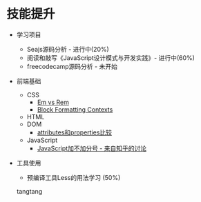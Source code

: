 # 技能提升


- 学习项目
	- Seajs源码分析 - 进行中(20%) 
	- 阅读和敲写《JavaScript设计模式与开发实践》- 进行中(60%)
	- freecodecamp源码分析 - 未开始
- 前端基础
	- CSS
		- [Em vs Rem](http://webdesign.tutsplus.com/tutorials/comprehensive-guide-when-to-use-em-vs-rem--cms-23984)
		- [Block Formatting Contexts](http://www.sitepoint.com/understanding-block-formatting-contexts-in-css/) 
	- HTML
	- DOM
		- [attributes和properties比较 ](https://github.com/tangyefei/blog/issues/1)
	- JavaScript
		- [JavaScript加不加分号 - 来自知乎的讨论](http://www.zhihu.com/question/20298345)
- 工具使用
	- 预编译工具Less的用法学习 (50%)

	tangtang

